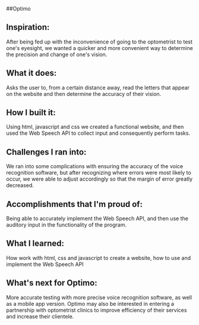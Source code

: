 ##Optimo

## Inspiration:
After being fed up with the inconvenience of going to the optometrist to test one's eyesight, we wanted a quicker and more convenient way to determine the precision and change of one's vision.

## What it does:
Asks the user to, from a certain distance away, read the letters that appear on the website and then determine the accuracy of their vision.

## How I built it:
Using html, javascript and css we created a functional website, and then used the Web Speech API to collect input and consequently perform tasks.

## Challenges I ran into:
We ran into some complications with ensuring the accuracy of the voice recognition software, but after recognizing where errors were most likely to occur, we were able to adjust accordingly so that the margin of error greatly decreased.

## Accomplishments that I'm proud of:
Being able to accurately implement the Web Speech API, and then use the auditory input in the functionality of the program.

## What I learned:
How work with html, css and javascript to create a website, how to use and implement the Web Speech API

## What's next for Optimo:
More accurate testing with more precise voice recognition software, as well as a mobile app version. Optimo may also be interested in entering a partnership with optometrist clinics to improve efficiency of their services and increase their clientele.
